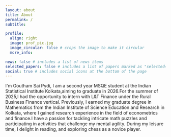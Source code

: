 ```yaml
---
layout: about
title: About
permalink: /
subtitle: 

profile:
  align: right
  image: prof_pic.jpg
  image_circular: false # crops the image to make it circular
  more_info: 

news: false # includes a list of news items
selected_papers: false # includes a list of papers marked as "selected={true}"
social: true # includes social icons at the bottom of the page
---
```


I'm Goutham Sai Pydi, I am a second year MSQE student at the Indian Statistical Institute Kolkata,aiming to graduate in 2026.For the summer of 2025,I had the opportunity to intern with L&T Finance under the Rural Business Finance vertical. Previously, I earned my graduate degree in Mathematics from the Indian Institute of Science Education and Research in Kolkata, where I gained research experience in the field of econometrics and finance.I have a passion for tackling intricate math puzzles and participating in activities that challenge my mental agility. During my leisure time, I delight in reading, and exploring chess as a novice player.
